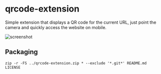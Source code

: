 # qrcode-extension

Simple extension that displays a QR code for the current URL, just point the camera and quickly access the website on mobile.

![screenshot](http://backdaniel.com/img/qrcode-screenshot.png)

## Packaging

`zip -r -FS ../qrcode-extension.zip * --exclude '*.git*' README.md LICENSE`
